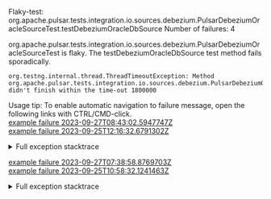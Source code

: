         
Flaky-test: org.apache.pulsar.tests.integration.io.sources.debezium.PulsarDebeziumOracleSourceTest.testDebeziumOracleDbSource
Number of failures: 4

org.apache.pulsar.tests.integration.io.sources.debezium.PulsarDebeziumOracleSourceTest is flaky. The testDebeziumOracleDbSource test method fails sporadically.

```
org.testng.internal.thread.ThreadTimeoutException: Method org.apache.pulsar.tests.integration.io.sources.debezium.PulsarDebeziumOracleSourceTest.testDebeziumOracleDbSource() didn't finish within the time-out 1800000
```

Usage tip: To enable automatic navigation to failure message, open the following links with CTRL/CMD-click.  
[example failure 2023-09-27T08:43:02.5947747Z](https://github.com/apache/pulsar/actions/runs/6322046701/job/17169924273#step:11:33912)  
[example failure 2023-09-25T12:16:32.6791302Z](https://github.com/apache/pulsar/actions/runs/6298312472/job/17098271297#step:11:34560)  


<details>
<summary>Full exception stacktrace</summary>
<code><pre>
org.testng.internal.thread.ThreadTimeoutException: Method org.apache.pulsar.tests.integration.io.sources.debezium.PulsarDebeziumOracleSourceTest.testDebeziumOracleDbSource() didn't finish within the time-out 1800000
	at java.base@17.0.8.1/java.lang.Thread.sleep(Native Method)
	at app//org.apache.pulsar.tests.integration.io.sources.debezium.DebeziumOracleDbSourceTester.waitForOracleStatus(DebeziumOracleDbSourceTester.java:183)
	at app//org.apache.pulsar.tests.integration.io.sources.debezium.DebeziumOracleDbSourceTester.prepareSource(DebeziumOracleDbSourceTester.java:155)
	at app//org.apache.pulsar.tests.integration.io.sources.PulsarIOSourceRunner.prepareSource(PulsarIOSourceRunner.java:117)
	at app//org.apache.pulsar.tests.integration.io.sources.debezium.PulsarIODebeziumSourceRunner.internalTestSource(PulsarIODebeziumSourceRunner.java:75)
	at app//org.apache.pulsar.tests.integration.io.sources.debezium.PulsarIODebeziumSourceRunner.testSource(PulsarIODebeziumSourceRunner.java:66)
	at app//org.apache.pulsar.tests.integration.io.sources.debezium.PulsarDebeziumOracleSourceTest.testDebeziumOracleDbConnect(PulsarDebeziumOracleSourceTest.java:85)
	at app//org.apache.pulsar.tests.integration.io.sources.debezium.PulsarDebeziumOracleSourceTest.testDebeziumOracleDbSource(PulsarDebeziumOracleSourceTest.java:48)
	at java.base@17.0.8.1/jdk.internal.reflect.NativeMethodAccessorImpl.invoke0(Native Method)
	at java.base@17.0.8.1/jdk.internal.reflect.NativeMethodAccessorImpl.invoke(NativeMethodAccessorImpl.java:77)
	at java.base@17.0.8.1/jdk.internal.reflect.DelegatingMethodAccessorImpl.invoke(DelegatingMethodAccessorImpl.java:43)
	at java.base@17.0.8.1/java.lang.reflect.Method.invoke(Method.java:568)
	at app//org.testng.internal.invokers.MethodInvocationHelper.invokeMethod(MethodInvocationHelper.java:139)
	at app//org.testng.internal.invokers.InvokeMethodRunnable.runOne(InvokeMethodRunnable.java:47)
	at app//org.testng.internal.invokers.InvokeMethodRunnable.call(InvokeMethodRunnable.java:76)
	at app//org.testng.internal.invokers.InvokeMethodRunnable.call(InvokeMethodRunnable.java:11)
	at java.base@17.0.8.1/java.util.concurrent.FutureTask.run(FutureTask.java:264)
	at java.base@17.0.8.1/java.util.concurrent.ThreadPoolExecutor.runWorker(ThreadPoolExecutor.java:1136)
	at java.base@17.0.8.1/java.util.concurrent.ThreadPoolExecutor$Worker.run(ThreadPoolExecutor.java:635)
	at java.base@17.0.8.1/java.lang.Thread.run(Thread.java:833)

</pre></code>
</details>

[example failure 2023-09-27T07:38:58.8769703Z](https://github.com/apache/pulsar/actions/runs/6322046701/job/17168158528#step:11:33029)  
[example failure 2023-09-25T10:58:32.1241463Z](https://github.com/apache/pulsar/actions/runs/6297507751/job/17095981215#step:11:34045)  


<details>
<summary>Full exception stacktrace</summary>
<code><pre>
org.testng.internal.thread.ThreadTimeoutException: Method org.apache.pulsar.tests.integration.io.sources.debezium.PulsarDebeziumOracleSourceTest.testDebeziumOracleDbSource() didn't finish within the time-out 1800000
	at java.base@17.0.8.1/jdk.internal.misc.Unsafe.park(Native Method)
	at java.base@17.0.8.1/java.util.concurrent.locks.LockSupport.park(LockSupport.java:211)
	at java.base@17.0.8.1/java.util.concurrent.CompletableFuture$Signaller.block(CompletableFuture.java:1864)
	at java.base@17.0.8.1/java.util.concurrent.ForkJoinPool.unmanagedBlock(ForkJoinPool.java:3465)
	at java.base@17.0.8.1/java.util.concurrent.ForkJoinPool.managedBlock(ForkJoinPool.java:3436)
	at java.base@17.0.8.1/java.util.concurrent.CompletableFuture.waitingGet(CompletableFuture.java:1898)
	at java.base@17.0.8.1/java.util.concurrent.CompletableFuture.get(CompletableFuture.java:2072)
	at app//org.apache.pulsar.tests.integration.utils.DockerUtils.runCommandAsUser(DockerUtils.java:195)
	at app//org.apache.pulsar.tests.integration.containers.ChaosContainer.execCmdAsUser(ChaosContainer.java:98)
	at app//org.apache.pulsar.tests.integration.io.sources.debezium.DebeziumOracleDbSourceTester.runSqlCmd(DebeziumOracleDbSourceTester.java:191)
	at app//org.apache.pulsar.tests.integration.io.sources.debezium.DebeziumOracleDbSourceTester.waitForOracleStatus(DebeziumOracleDbSourceTester.java:178)
	at app//org.apache.pulsar.tests.integration.io.sources.debezium.DebeziumOracleDbSourceTester.prepareSource(DebeziumOracleDbSourceTester.java:155)
	at app//org.apache.pulsar.tests.integration.io.sources.PulsarIOSourceRunner.prepareSource(PulsarIOSourceRunner.java:117)
	at app//org.apache.pulsar.tests.integration.io.sources.debezium.PulsarIODebeziumSourceRunner.internalTestSource(PulsarIODebeziumSourceRunner.java:75)
	at app//org.apache.pulsar.tests.integration.io.sources.debezium.PulsarIODebeziumSourceRunner.testSource(PulsarIODebeziumSourceRunner.java:66)
	at app//org.apache.pulsar.tests.integration.io.sources.debezium.PulsarDebeziumOracleSourceTest.testDebeziumOracleDbConnect(PulsarDebeziumOracleSourceTest.java:85)
	at app//org.apache.pulsar.tests.integration.io.sources.debezium.PulsarDebeziumOracleSourceTest.testDebeziumOracleDbSource(PulsarDebeziumOracleSourceTest.java:48)
	at java.base@17.0.8.1/jdk.internal.reflect.NativeMethodAccessorImpl.invoke0(Native Method)
	at java.base@17.0.8.1/jdk.internal.reflect.NativeMethodAccessorImpl.invoke(NativeMethodAccessorImpl.java:77)
	at java.base@17.0.8.1/jdk.internal.reflect.DelegatingMethodAccessorImpl.invoke(DelegatingMethodAccessorImpl.java:43)
	at java.base@17.0.8.1/java.lang.reflect.Method.invoke(Method.java:568)
	at app//org.testng.internal.invokers.MethodInvocationHelper.invokeMethod(MethodInvocationHelper.java:139)
	at app//org.testng.internal.invokers.InvokeMethodRunnable.runOne(InvokeMethodRunnable.java:47)
	at app//org.testng.internal.invokers.InvokeMethodRunnable.call(InvokeMethodRunnable.java:76)
	at app//org.testng.internal.invokers.InvokeMethodRunnable.call(InvokeMethodRunnable.java:11)
	at java.base@17.0.8.1/java.util.concurrent.FutureTask.run(FutureTask.java:264)
	at java.base@17.0.8.1/java.util.concurrent.ThreadPoolExecutor.runWorker(ThreadPoolExecutor.java:1136)
	at java.base@17.0.8.1/java.util.concurrent.ThreadPoolExecutor$Worker.run(ThreadPoolExecutor.java:635)
	at java.base@17.0.8.1/java.lang.Thread.run(Thread.java:833)

</pre></code>
</details>


